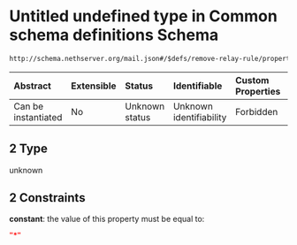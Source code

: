 # Untitled undefined type in Common schema definitions Schema

```txt
http://schema.nethserver.org/mail.json#/$defs/remove-relay-rule/properties/rule_subject/anyOf/2
```



| Abstract            | Extensible | Status         | Identifiable            | Custom Properties | Additional Properties | Access Restrictions | Defined In                                      |
| :------------------ | :--------- | :------------- | :---------------------- | :---------------- | :-------------------- | :------------------ | :---------------------------------------------- |
| Can be instantiated | No         | Unknown status | Unknown identifiability | Forbidden         | Allowed               | none                | [mail.json\*](mail.json "open original schema") |

## 2 Type

unknown

## 2 Constraints

**constant**: the value of this property must be equal to:

```json
"*"
```
